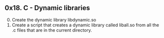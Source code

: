 ## 0x18. C - Dynamic libraries
0. Create the dynamic library libdynamic.so 
1. Create a script that creates a dynamic library called liball.so from all the .c files that are in the current directory.